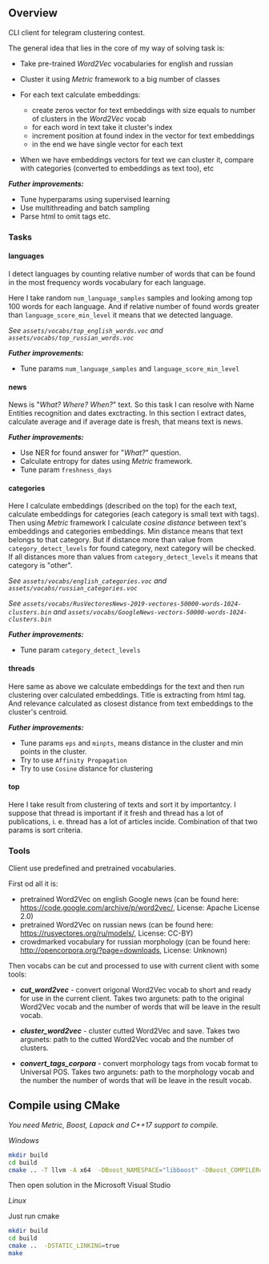 ## Overview

CLI client for telegram clustering contest. 

The general idea that lies in the core of my way of solving task is:

- Take pre-trained *Word2Vec* vocabularies for english and russian
- Cluster it using *Metric* framework to a big number of classes 
- For each text calculate embeddings: 

  - create zeros vector for text embeddings with size equals to number of clusters in the *Word2Vec* vocab
  - for each word in text take it cluster's index
  - increment position at found index in the vector for text embeddings
  - in the end we have single vector for each text
- When we have embeddings vectors for text we can cluster it, compare with categories (converted to embeddings as text too), etc

***Futher improvements:***
- Tune hyperparams using supervised learning
- Use multithreading and batch sampling
- Parse html to omit tags etc.

### Tasks

#### **languages**

I detect languages by counting relative number of words that can be found in the most frequency 
words vocabulary for each language. 

Here I take random `num_language_samples` samples and looking among top 100 words for each language. 
And if relative number of found words greater than `language_score_min_level` it means that we detected language.

*See `assets/vocabs/top_english_words.voc` and `assets/vocabs/top_russian_words.voc`*

***Futher improvements:***
- Tune params `num_language_samples` and `language_score_min_level`

#### **news**

News is "*What? Where? When?*" text. So this task I can resolve with Name Entities recognition and dates exctracting. 
In this section I extract dates, calculate average and if average date is fresh, that means text is news. 


***Futher improvements:***
- Use NER for found answer for "*What?*" question.
- Calculate entropy for dates using *Metric* framework.
- Tune param `freshness_days`


#### **categories**

Here I calculate embeddings (described on the top) for the each text, 
calculate embeddings for categories (each category is small text with tags). 
Then using *Metric* framework I calculate *cosine distance* between text's embeddings and categories embeddings. 
Min distance means that text belongs to that category. 
But if distance more than value from `category_detect_levels` for found category, next category will be checked. 
If all distances more than values from `category_detect_levels` it means that category is "other".

*See `assets/vocabs/english_categories.voc` and `assets/vocabs/russian_categories.voc`*

*See `assets/vocabs/RusVectoresNews-2019-vectores-50000-words-1024-clusters.bin` and 
`assets/vocabs/GoogleNews-vectors-50000-words-1024-clusters.bin`*

***Futher improvements:***
- Tune param `category_detect_levels`


#### **threads**

Here same as above we calculate embeddings for the text and then run clustering over calculated embeddings. 
Title is extracting from html tag. And relevance calculated as closest distance from text embeddings to the cluster's centroid.

***Futher improvements:***
- Tune params `eps` and `minpts`, means distance in the cluster and min points in the cluster. 
- Try to use `Affinity Propagation`
- Try to use `Cosine` distance for clustering


#### **top** 

Here I take result from clustering of texts and sort it by importantcy. 
I suppose that thread is important if it fresh and thread has a lot of publications, i. e. 
thread has a lot of articles incide. Combination of that two params is sort criteria. 

### Tools

Client use predefined and pretrained vocabularies. 

First od all it is: 
- pretrained Word2Vec on english Google news (can be found here: https://code.google.com/archive/p/word2vec/, License: Apache License 2.0)
- pretrained Word2Vec on russian news (can be found here: https://rusvectores.org/ru/models/, License: CC-BY)
- crowdmarked vocabulary for russian morphology (can be found here: http://opencorpora.org/?page=downloads, License: Unknown)

Then vocabs can be cut and processed to use with current client with some tools: 

- ***cut_word2vec*** - convert origonal Word2Vec vocab to short and ready for use in the current client. Takes two argunets: path to the original Word2Vec vocab and the number of words that will be leave in the result vocab.

- ***cluster_word2vec*** - cluster cutted Word2Vec and save. Takes two argunets: path to the cutted Word2Vec vocab and the number of clusters.

- ***convert_tags_corpora*** - convert morphology tags from vocab format to Universal POS. Takes two argunets: path to the morphology vocab and the number the number of words that will be leave in the result vocab. 



## Compile using CMake

*You need Metric, Boost, Lapack and C++17 support to compile.*

_Windows_

```bash
mkdir build
cd build
cmake .. -T llvm -A x64  -DBoost_NAMESPACE="libboost" -DBoost_COMPILER="-vc141"  -DSTATIC_LINKING=false
```
Then open solution in the Microsoft Visual Studio

_Linux_

Just run cmake
```bash
mkdir build
cd build
cmake ..  -DSTATIC_LINKING=true
make
```